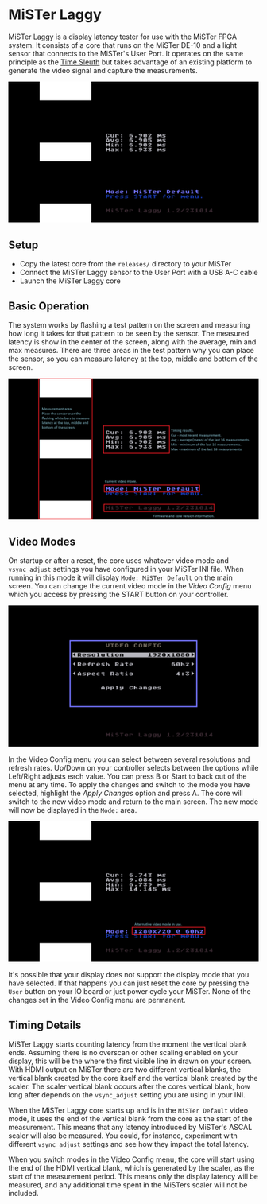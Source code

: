 # MiSTer Laggy

MiSTer Laggy is a display latency tester for use with the MiSTer FPGA system. It consists of a core that runs on the MiSTer DE-10 and a light sensor that connects to the MiSTer's User Port. It operates on the same principle as the [Time Sleuth](https://github.com/chriz2600/time-sleuth) but takes advantage of an existing platform to generate the video signal and capture the measurements.

![Main Screen](assets/main_screen.png)

## Setup
* Copy the latest core from the `releases/` directory to your MiSTer
* Connect the MiSTer Laggy sensor to the User Port with a USB A-C cable
* Launch the MiSTer Laggy core

## Basic Operation
The system works by flashing a test pattern on the screen and measuring how long it takes for that pattern to be seen by the sensor. The measured latency is show in the center of the screen, along with the average, min and max measures. There are three areas in the test pattern why you can place the sensor, so you can measure latency at the top, middle and bottom of the screen.

![Annotated Main Screen](assets/main_screen_annotated.png)


## Video Modes
On startup or after a reset, the core uses whatever video mode and `vsync_adjust` settings you have configured in your MiSTer INI file. When running in this mode it will display `Mode: MiSTer Default` on the main screen. You can change the current video mode in the _Video Config_ menu which you access by pressing the START button on your controller.

![Video Config Menu](assets/video_config_menu.png)

In the Video Config menu you can select between several resolutions and refresh rates. Up/Down on your controller selects between the options while Left/Right adjusts each value. You can press B or Start to back out of the menu at any time. To apply the changes and switch to the mode you have selected, highlight the _Apply Changes_ option and press A. The core will switch to the new video mode and return to the main screen. The new mode will now be displayed in the `Mode:` area.

![Alternative Mode](assets/video_mode.png)

It's possible that your display does not support the display mode that you have selected. If that happens you can just reset the core by pressing the `User` button on your IO board or just power cycle your MiSTer. None of the changes set in the Video Config menu are permanent.

## Timing Details
MiSTer Laggy starts counting latency from the moment the vertical blank ends. Assuming there is no overscan or other scaling enabled on your display, this will be the where the first visible line in drawn on your screen. With HDMI output on MiSTer there are two different vertical blanks, the vertical blank created by the core itself and the vertical blank created by the scaler. The scaler vertical blank occurs after the cores vertical blank, how long after depends on the `vsync_adjust` setting you are using in your INI.

When the MiSTer Laggy core starts up and is in the `MiSTer Default` video mode, it uses the end of the vertical blank from the core as the start of the measurement. This means that any latency introduced by MiSTer's ASCAL scaler will also be measured. You could, for instance, experiment with different `vsync_adjust` settings and see how they impact the total latency.

When you switch modes in the Video Config menu, the core will start using the end of the HDMI vertical blank, which is generated by the scaler, as the start of the measurement period. This means only the display latency will be measured, and any additional time spent in the MiSTers scaler will not be included. 
